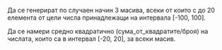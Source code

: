 Да се генерират по случаен начин 3 масива, всеки от които с до 20 елемента от цели числа принадлежащи на интервала [-100, 100]. 

Да се намери средно квадратично (сума_от_квадратите/броя) на числата, които са в интервал [-20, 20], за всеки масив. 